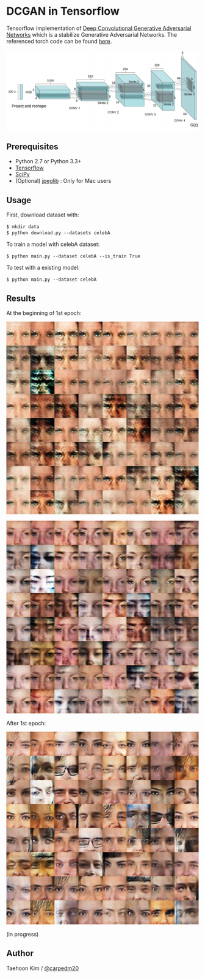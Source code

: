 DCGAN in Tensorflow
====================

Tensorflow implementation of [Deep Convolutional Generative Adversarial Networks](http://arxiv.org/abs/1511.06434) which is a stabilize Generative Adversarial Networks. The referenced torch code can be found [here](https://github.com/soumith/dcgan.torch).

![alt tag](DCGAN.png)


Prerequisites
-------------

- Python 2.7 or Python 3.3+
- [Tensorflow](https://www.tensorflow.org/)
- [SciPy](http://www.scipy.org/install.html)
- (Optional) [jpeglib](http://mariz.org/blog/2007/01/26/mac-os-x-decoder-jpeg-not-available/) : Only for Mac users


Usage
-----

First, download dataset with:

    $ mkdir data
    $ python download.py --datasets celebA

To train a model with celebA dataset:

    $ python main.py --dataset celebA --is_train True

To test with a existing model:

    $ python main.py --dataset celebA


Results
-------

At the beginning of 1st epoch:

![result0](assets/result_16_01_03.png)

![result1](assets/result_16_01_03_.png)

After 1st epoch:

![result2](assets/result_16_01_04.png)

(in progress)

Author
------

Taehoon Kim / [@carpedm20](http://carpedm20.github.io/)
